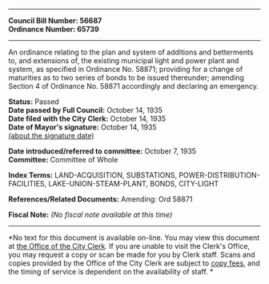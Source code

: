 * * * * *  
  
**Council Bill Number: [](#h0)[](#h2)56687**   
**Ordinance Number: 65739**  
  
* * * * *  
  
An ordinance relating to the plan and system of additions and betterments to, and extensions of, the existing municipal light and power plant and system, as specified in Ordinance No. 58871; providing for a change of maturities as to two series of bonds to be issued thereunder; amending Section 4 of Ordinance No. 58871 accordingly and declaring an emergency.  
  
**Status:** Passed   
**Date passed by Full Council:** October 14, 1935   
**Date filed with the City Clerk:** October 14, 1935   
**Date of Mayor's signature:** October 14, 1935   
[(about the signature date)](/~public/approvaldate.htm)   
  
  
**Date introduced/referred to committee:** October 7, 1935   
**Committee:** Committee of Whole   
  
**Index Terms:** LAND-ACQUISITION, SUBSTATIONS, POWER-DISTRIBUTION-FACILITIES, LAKE-UNION-STEAM-PLANT, BONDS, CITY-LIGHT  
  
**References/Related Documents:** Amending: Ord 58871  
  
**Fiscal Note:** *(No fiscal note available at this time)*  
  
* * * * *  
  
*No text for this document is available on-line. You may view this document at [the Office of the City Clerk](http://www.seattle.gov/leg/clerk/contactUs.htm). If you are unable to visit the Clerk's Office, you may request a copy or scan be made for you by Clerk staff. Scans and copies provided by the Office of the City Clerk are subject to [copy fees](http://clerk.seattle.gov/~public/clerkfees.htm), and the timing of service is dependent on the availability of staff. *  
  
  
